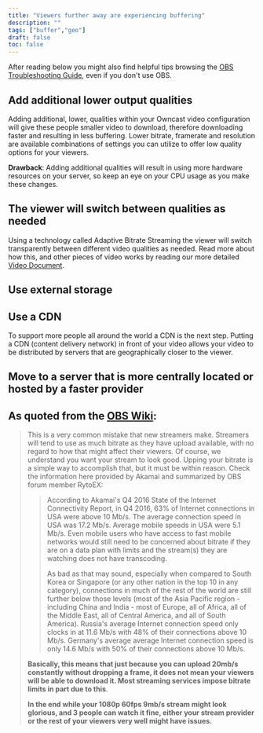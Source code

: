 ```yaml
---
title: "Viewers further away are experiencing buffering"
description: ""
tags: ["buffer","geo"]
draft: false
toc: false
---
```


After reading below you might also find helpful tips browsing the [OBS Troubleshooting Guide](https://github.com/obsproject/obs-studio/wiki/Stream-Buffering-Issues), even if you don't use OBS.
## Add additional lower output qualities

Adding additional, lower, qualities within your Owncast video configuration will give these people smaller video to download, therefore downloading faster and resulting in less buffering.  Lower bitrate, framerate and resolution are available combinations of settings you can utilize to offer low quality options for your viewers.

**Drawback**: Adding additional qualities will result in using more hardware resources on your server, so keep an eye on your CPU usage as you make these changes.

## The viewer will switch between qualities as needed

Using a technology called Adaptive Bitrate Streaming the viewer will switch transparently between different video qualities as needed.  Read more about how this, and other pieces of video works by reading our more detailed [Video Document](/docs/video).

## Use external storage

## Use a CDN

To support more people all around the world a CDN is the next step. Putting a CDN (content delivery network) in front of your video allows your video to be distributed by servers that are geographically closer to the viewer.

## Move to a server that is more centrally located or hosted by a faster provider


## As quoted from the [OBS Wiki](https://github.com/obsproject/obs-studio/wiki/Stream-Buffering-Issues):

> This is a very common mistake that new streamers make. Streamers will tend to use as much bitrate as they have upload available, with no regard to how that might affect their viewers. Of course, we understand you want your stream to look good. Upping your bitrate is a simple way to accomplish that, but it must be within reason. Check the information here provided by Akamai and summarized by OBS forum member RytoEX:
> 
>
>> According to Akamai's Q4 2016 State of the Internet Connectivity Report, in Q4 2016, 63% of Internet connections in USA were above 10 Mb/s. The average connection speed in USA was 17.2 Mb/s. Average mobile speeds in USA were 5.1 Mb/s. Even mobile users who have access to fast mobile networks would still need to be concerned about bitrate if they are on a data plan with limits and the stream(s) they are watching does not have transcoding.
>> 
>> As bad as that may sound, especially when compared to South Korea or Singapore (or any other nation in the top 10 in any category), connections in much of the rest of the world are still further below those levels (most of the Asia Pacific region - including China and India - most of Europe, all of Africa, all of the Middle East, all of Central America, and all of South America). Russia's average Internet connection speed only clocks in at 11.6 Mb/s with 48% of their connections above 10 Mb/s. Germany's average average Internet connection speed is only 14.6 Mb/s with 50% of their connections above 10 Mb/s.
>
>
> **Basically, this means that just because you can upload 20mb/s constantly without dropping a frame, it does not mean your viewers will be able to download it. Most streaming services impose bitrate limits in part due to this**.
> 
> **In the end while your 1080p 60fps 9mb/s stream might look glorious, and 3 people can watch it fine, either your stream provider or the rest of your viewers very well might have issues.**